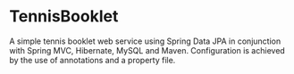 TennisBooklet
=============

A simple tennis booklet web service using Spring Data JPA in conjunction with Spring MVC, Hibernate, MySQL and Maven.
Configuration is achieved by the use of annotations and a property file.
